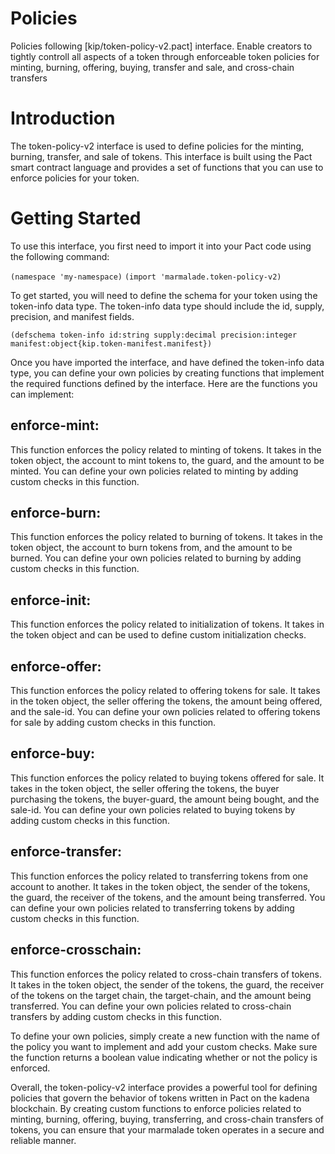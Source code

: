 # Policies

Policies following [kip/token-policy-v2.pact] interface.
Enable creators to tightly controll all aspects of a token through enforceable token policies for minting, burning, offering, buying, transfer and sale, and cross-chain transfers

# Introduction
The token-policy-v2 interface is used to define policies for the minting, burning, transfer, and sale of tokens. This interface is built using the Pact smart contract language and provides a set of functions that you can use to enforce policies for your token.

# Getting Started
To use this interface, you first need to import it into your Pact code using the following command:

`(namespace 'my-namespace)`
`(import 'marmalade.token-policy-v2)`

To get started, you will need to define the schema for your token using the token-info data type. The token-info data type should include the id, supply, precision, and manifest fields.

`(defschema token-info
  id:string
  supply:decimal
  precision:integer
  manifest:object{kip.token-manifest.manifest})`

Once you have imported the interface, and have defined the token-info data type, you can define your own policies by creating functions that implement the required functions defined by the interface. Here are the functions you can implement:

## enforce-mint:
This function enforces the policy related to minting of tokens. It takes in the token object, the account to mint tokens to, the guard, and the amount to be minted. You can define your own policies related to minting by adding custom checks in this function.

## enforce-burn:
This function enforces the policy related to burning of tokens. It takes in the token object, the account to burn tokens from, and the amount to be burned. You can define your own policies related to burning by adding custom checks in this function.

## enforce-init:
This function enforces the policy related to initialization of tokens. It takes in the token object and can be used to define custom initialization checks.

## enforce-offer:
This function enforces the policy related to offering tokens for sale. It takes in the token object, the seller offering the tokens, the amount being offered, and the sale-id. You can define your own policies related to offering tokens for sale by adding custom checks in this function.

## enforce-buy:
This function enforces the policy related to buying tokens offered for sale. It takes in the token object, the seller offering the tokens, the buyer purchasing the tokens, the buyer-guard, the amount being bought, and the sale-id. You can define your own policies related to buying tokens by adding custom checks in this function.

## enforce-transfer:
This function enforces the policy related to transferring tokens from one account to another. It takes in the token object, the sender of the tokens, the guard, the receiver of the tokens, and the amount being transferred. You can define your own policies related to transferring tokens by adding custom checks in this function.

## enforce-crosschain:
This function enforces the policy related to cross-chain transfers of tokens. It takes in the token object, the sender of the tokens, the guard, the receiver of the tokens on the target chain, the target-chain, and the amount being transferred. You can define your own policies related to cross-chain transfers by adding custom checks in this function.

To define your own policies, simply create a new function with the name of the policy you want to implement and add your custom checks. Make sure the function returns a boolean value indicating whether or not the policy is enforced.

Overall, the token-policy-v2 interface provides a powerful tool for defining policies that govern the behavior of tokens written in Pact on the kadena blockchain. By creating custom functions to enforce policies related to minting, burning, offering, buying, transferring, and cross-chain transfers of tokens, you can ensure that your marmalade token operates in a secure and reliable manner.

